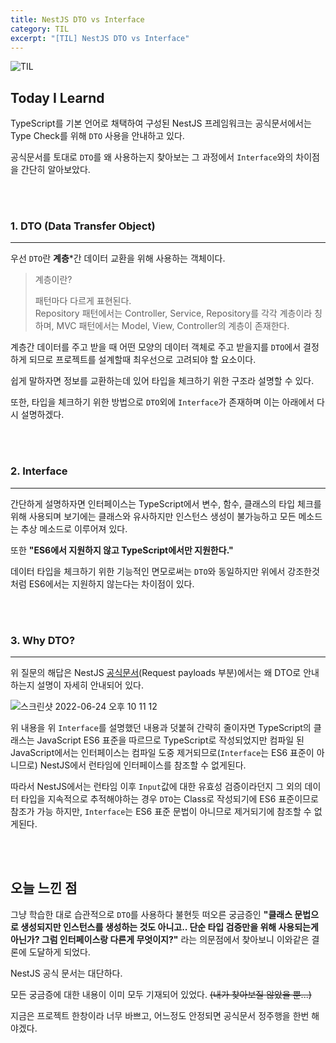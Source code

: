 ```yaml
---
title: NestJS DTO vs Interface
category: TIL
excerpt: "[TIL] NestJS DTO vs Interface"
---
```


![TIL](https://user-images.githubusercontent.com/83164003/157039191-32141e02-51fe-4d34-abeb-02bb8f897dde.jpeg)
## Today I Learnd
TypeScript를 기본 언어로 채택하여 구성된 NestJS 프레임워크는 공식문서에서는 Type Check를 위해 `DTO` 사용을 안내하고 있다.

공식문서를 토대로 `DTO`를 왜 사용하는지 찾아보는 그 과정에서 `Interface`와의 차이점을 간단히 알아보았다.

<br>
<br>

### 1. DTO (Data Transfer Object)
---

우선 `DTO`란 **계층***간 데이터 교환을 위해 사용하는 객체이다.

> 계층이란? 
>
> 패턴마다 다르게 표현된다.<br>
> Repository 패턴에서는 Controller, Service, Repository를 각각 계층이라 칭하며, MVC 패턴에서는 Model, View, Controller의 계층이 존재한다.

계층간 데이터를 주고 받을 때 어떤 모양의 데이터 객체로 주고 받을지를 `DTO`에서 결정하게 되므로 프로젝트를 설계할때 최우선으로 고려되야 할 요소이다.

쉽게 말하자면 정보를 교환하는데 있어 타입을 체크하기 위한 구조라 설명할 수 있다.

또한, 타입을 체크하기 위한 방법으로 `DTO`외에 `Interface`가 존재하며 이는 아래에서 다시 설명하겠다.

<br>
<br>

### 2. Interface
---

간단하게 설명하자면 인터페이스는 TypeScript에서 변수, 함수, 클래스의 타입 체크를 위해 사용되며 보기에는 클래스와 유사하지만 인스턴스 생성이 불가능하고 모든 메소드는 추상 메소드로 이루어져 있다.

또한 **"ES6에서 지원하지 않고 TypeScript에서만 지원한다."**

데이터 타입을 체크하기 위한 기능적인 면모로써는 `DTO`와 동일하지만 위에서 강조한것 처럼 ES6에서는 지원하지 않는다는 차이점이 있다.

<br>
<br>

### 3. Why DTO?
---

위 질문의 해답은 NestJS <a href="https://docs.nestjs.com/controllers#request-object" target="_blank">공식문서</a>(Request payloads 부분)에서는 왜 DTO로 안내하는지 설명이 자세히 안내되어 있다.

![스크린샷 2022-06-24 오후 10 11 12](https://user-images.githubusercontent.com/83164003/175549009-f7cb3010-f861-4750-a5e9-15978b486734.png)

위 내용을 위 `Interface`를 설명했던 내용과 덧붙혀 간략히 줄이자면 TypeScript의 클래스는 JavaScript ES6 표준을 따르므로 TypeScript로 작성되었지만 컴파일 된 JavaScript에서는 인터페이스는 컴파일 도중 제거되므로(`Interface`는 ES6 표준이 아니므로) NestJS에서 런타임에 인터페이스를 참조할 수 없게된다.

따라서 NestJS에서는 런타임 이후 `Input`값에 대한 유효성 검증이라던지 그 외의 데이터 타입을 지속적으로 추적해야하는 경우 `DTO`는 Class로 작성되기에 ES6 표준이므로 참조가 가능 하지만, `Interface`는 ES6 표준 문법이 아니므로 제거되기에 참조할 수 없게된다.

<br>
<br>

## 오늘 느낀 점

그냥 학습한 대로 습관적으로 `DTO`를 사용하다  불현듯 떠오른 궁금증인 **"클래스 문법으로 생성되지만 인스턴스를 생성하는 것도 아니고.. 단순 타입 검증만을 위해 사용되는게 아닌가? 그럼 인터페이스랑 다른게 무엇이지?"** 라는 의문점에서 찾아보니 이와같은 결론에 도달하게 되었다.

NestJS 공식 문서는 대단하다. 

모든 궁금증에 대한 내용이 이미 모두 기재되어 있었다. ~~(내가 찾아보질 않았을 뿐...)~~

지금은 프로젝트 한창이라 너무 바쁘고, 어느정도 안정되면 공식문서 정주행을 한번 해야겠다.
	
<br>
<br>
